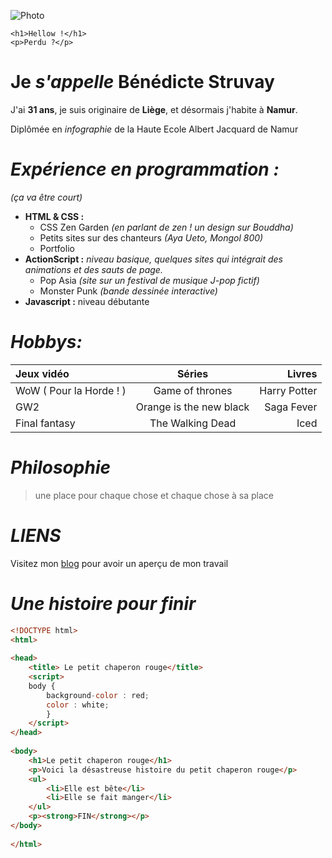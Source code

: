
![Photo](https://upload.wikimedia.org/wikipedia/en/thumb/0/05/Hello_kitty_character_portrait.png/200px-Hello_kitty_character_portrait.png)


```
<h1>Hellow !</h1>
<p>Perdu ?</p>
```

Je _s'appelle_ Bénédicte Struvay
==============================
J'ai **31 ans**, je suis originaire de **Liège**, et désormais j'habite à **Namur**.

Diplômée en *infographie* de la Haute Ecole Albert Jacquard de Namur



_Expérience en programmation :_
==============================
_(ça va être court)_

* **HTML & CSS :**
    * CSS Zen Garden *(en parlant de zen ! un design sur Bouddha)*
    * Petits sites sur des chanteurs *(Aya Ueto, Mongol 800)*
    * Portfolio
* **ActionScript :** *niveau basique, quelques sites qui intégrait des animations et des sauts de page.*
   * Pop Asia *(site sur un festival de musique J-pop fictif)*
   * Monster Punk *(bande dessinée interactive)*
* **Javascript :** niveau débutante

_Hobbys:_
=========
| Jeux vidéo    |     Séries      |        Livres |
| :------------ | :-------------: | -------------: |
| WoW ( Pour la Horde ! )|Game of thrones  |Harry Potter    |
| GW2           |Orange is the new black|Saga Fever|
| Final fantasy |The Walking Dead |Iced            |


_Philosophie_
============
> une place pour chaque chose et chaque chose à sa place


_LIENS_
========
Visitez mon [blog](http://struvaybenedicte.blogspot.com/) pour avoir un aperçu de mon travail

_Une histoire pour finir_
=========================


```HTML
<!DOCTYPE html>
<html>
 
<head>
    <title> Le petit chaperon rouge</title>
    <script>
    body {
        background-color : red;
        color : white;
        }
    </script>
</head>
 
<body>
    <h1>Le petit chaperon rouge</h1>
    <p>Voici la désastreuse histoire du petit chaperon rouge</p>
    <ul>
        <li>Elle est bête</li>
        <li>Elle se fait manger</li>
    </ul>
    <p><strong>FIN</strong></p>
</body>
 
</html>
```
